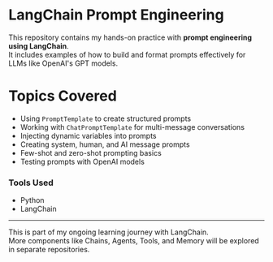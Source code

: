# LangChain Prompt Engineering

This repository contains my hands-on practice with **prompt engineering using LangChain**.  
It includes examples of how to build and format prompts effectively for LLMs like OpenAI's GPT models.

# Topics Covered

- Using `PromptTemplate` to create structured prompts
- Working with `ChatPromptTemplate` for multi-message conversations
- Injecting dynamic variables into prompts
- Creating system, human, and AI message prompts
- Few-shot and zero-shot prompting basics
- Testing prompts with OpenAI models

### Tools Used

- Python
- LangChain

---

This is part of my ongoing learning journey with LangChain.  
More components like Chains, Agents, Tools, and Memory will be explored in separate repositories.
